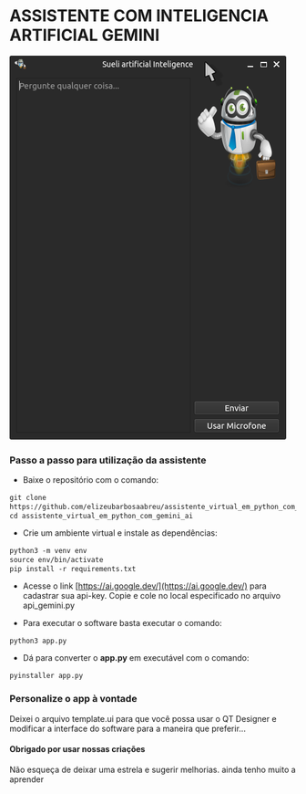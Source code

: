 # ASSISTENTE COM INTELIGENCIA ARTIFICIAL GEMINI

![image captura de tela](assets/image.png)


### Passo a passo para utilização da assistente

- Baixe o repositório com o comando: 

~~~ 
git clone https://github.com/elizeubarbosaabreu/assistente_virtual_em_python_com_gemini_ai.git
cd assistente_virtual_em_python_com_gemini_ai
~~~

- Crie um ambiente virtual e instale as dependências:

~~~
python3 -m venv env
source env/bin/activate
pip install -r requirements.txt
~~~

- Acesse o link [https://ai.google.dev/](https://ai.google.dev/) para cadastrar sua api-key. Copie e cole no local especificado no arquivo api_gemini.py

- Para executar o software basta executar o comando:

~~~
python3 app.py
~~~

- Dá para converter o **app.py** em executável com o comando:

~~~ 
pyinstaller app.py
~~~

### Personalize o app à vontade

Deixei o arquivo template.ui para que você possa usar o QT Designer e modificar a interface do software para a maneira que preferir...

#### Obrigado por usar nossas criações

Não esqueça de deixar uma estrela e sugerir melhorias. ainda tenho muito a aprender

